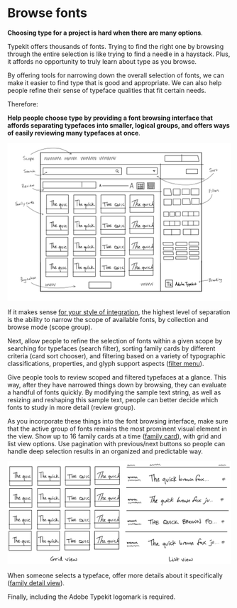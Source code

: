 # Browse fonts

**Choosing type for a project is hard when there are many options**.

Typekit offers thousands of fonts. Trying to find the right one by browsing through the entire selection is like trying to find a needle in a haystack. Plus, it affords no opportunity to truly learn about type as you browse.

By offering tools for narrowing down the overall selection of fonts, we can make it easier to find type that is good and appropriate. We can also help people refine their sense of typeface qualities that fit certain needs.

Therefore:

**Help people choose type by providing a font browsing interface that affords separating typefaces into smaller, logical groups, and offers ways of easily reviewing many typefaces at once**.

![Patterns Sketch Browse Fonts](../img/pattern-sketch-browse-fonts.png)

If it makes sense [for your style of integration](../partnership.md), the highest level of separation is the ability to narrow the scope of available fonts, by collection and browse mode (scope group).

Next, allow people to refine the selection of fonts within a given scope by searching for typefaces (search filter), sorting family cards by different criteria (card sort chooser), and filtering based on a variety of typographic classifications, properties, and glyph support aspects ([filter menu](filter_menu.md)).

Give people tools to review scoped and filtered typefaces at a glance. This way, after they have narrowed things down by browsing, they can evaluate a handful of fonts quickly. By modifying the sample text string, as well as resizing and reshaping this sample text, people can better decide which fonts to study in more detail (review group).

As you incorporate these things into the font browsing interface, make sure that the active group of fonts remains the most prominent visual element in the view. Show up to 16 family cards at a time ([family card](family_card.md)), with grid and list view options. Use pagination with previous/next buttons so people can handle deep selection results in an organized and predictable way.

![Patterns Sketch Browse Fonts Grid List](../img/pattern-sketch-browse-fonts-grid-list.png)

When someone selects a typeface, offer more details about it specifically ([family detail view](family_detail_view.md)).

Finally, including the Adobe Typekit logomark is required.
